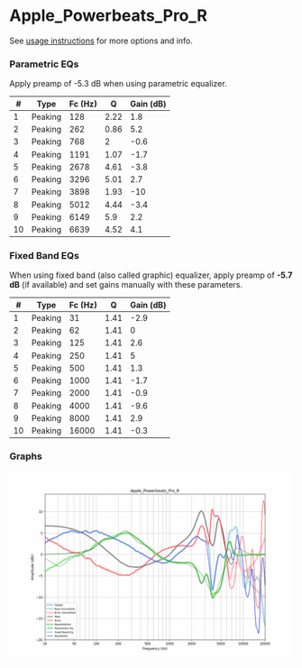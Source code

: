 # Apple_Powerbeats_Pro_R
See [usage instructions](https://github.com/jaakkopasanen/AutoEq#usage) for more options and info.

### Parametric EQs
Apply preamp of -5.3 dB when using parametric equalizer.

|   # | Type    |   Fc (Hz) |    Q |   Gain (dB) |
|-----|---------|-----------|------|-------------|
|   1 | Peaking |       128 | 2.22 |         1.8 |
|   2 | Peaking |       262 | 0.86 |         5.2 |
|   3 | Peaking |       768 | 2    |        -0.6 |
|   4 | Peaking |      1191 | 1.07 |        -1.7 |
|   5 | Peaking |      2678 | 4.61 |        -3.8 |
|   6 | Peaking |      3296 | 5.01 |         2.7 |
|   7 | Peaking |      3898 | 1.93 |       -10   |
|   8 | Peaking |      5012 | 4.44 |        -3.4 |
|   9 | Peaking |      6149 | 5.9  |         2.2 |
|  10 | Peaking |      6639 | 4.52 |         4.1 |

### Fixed Band EQs
When using fixed band (also called graphic) equalizer, apply preamp of **-5.7 dB** (if available) and set gains manually with these parameters.

|   # | Type    |   Fc (Hz) |    Q |   Gain (dB) |
|-----|---------|-----------|------|-------------|
|   1 | Peaking |        31 | 1.41 |        -2.9 |
|   2 | Peaking |        62 | 1.41 |         0   |
|   3 | Peaking |       125 | 1.41 |         2.6 |
|   4 | Peaking |       250 | 1.41 |         5   |
|   5 | Peaking |       500 | 1.41 |         1.3 |
|   6 | Peaking |      1000 | 1.41 |        -1.7 |
|   7 | Peaking |      2000 | 1.41 |        -0.9 |
|   8 | Peaking |      4000 | 1.41 |        -9.6 |
|   9 | Peaking |      8000 | 1.41 |         2.9 |
|  10 | Peaking |     16000 | 1.41 |        -0.3 |

### Graphs
![](./Apple_Powerbeats_Pro_R.png)
